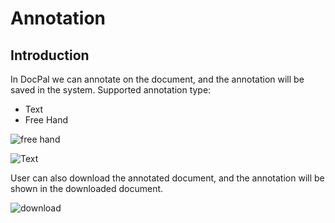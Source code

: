 # Annotation

## Introduction
In DocPal we can annotate on the document, and the annotation will be saved in the system.
Supported annotation type:
* Text
* Free Hand

![free hand](/images/freeHand.gif)

![Text](/images/annotationText.gif)

User can also download the annotated document, and the annotation will be shown in the downloaded document.

![download](/images/downloadAnnotated.png)